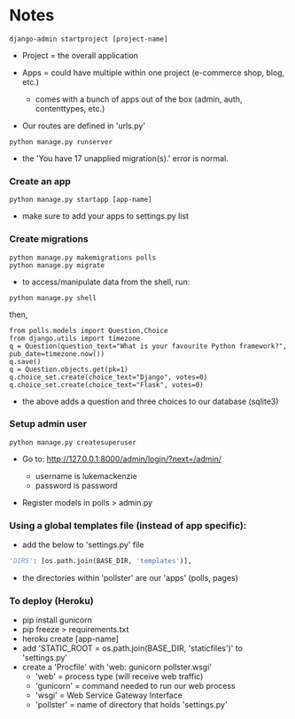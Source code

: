 # Notes

```curl
django-admin startproject [project-name]
```

- Project = the overall application
- Apps = could have multiple within one project (e-commerce shop, blog, etc.)
  - comes with a bunch of apps out of the box (admin, auth, contenttypes, etc.)

- Our routes are defined in 'urls.py'

```curl
python manage.py runserver 
```

- the 'You have 17 unapplied migration(s).' error is normal.

### Create an app

```curl
python manage.py startapp [app-name]
```

- make sure to add your apps to settings.py list

### Create migrations

```curl
python manage.py makemigrations polls
python manage.py migrate
```

- to access/manipulate data from the shell, run:
```curl
python manage.py shell
```
then,
```curl
from polls.models import Question,Choice
from django.utils import timezone
q = Question(question_text="What is your favourite Python framework?", pub_date=timezone.now())
q.save()
q = Question.objects.get(pk=1)
q.choice_set.create(choice_text="Django", votes=0)
q.choice_set.create(choice_text="Flask", votes=0)
```

- the above adds a question and three choices to our database (sqlite3)

### Setup admin user

```curl
python manage.py createsuperuser
```
- Go to: http://127.0.0.1:8000/admin/login/?next=/admin/
  - username is lukemackenzie
  - password is password

- Register models in polls > admin.py

### Using a global templates file (instead of app specific):
- add the below to 'settings.py' file

```python
'DIRS': [os.path.join(BASE_DIR, 'templates')],
```

- the directories within 'pollster' are our 'apps' (polls, pages)

### To deploy (Heroku)

- pip install gunicorn
- pip freeze > requirements.txt 
- heroku create [app-name]
- add 'STATIC_ROOT = os.path.join(BASE_DIR, 'staticfiles')' to 'settings.py'
- create a 'Procfile' with 'web: gunicorn pollster.wsgi'
  - 'web' = process type (will receive web traffic)
  - 'gunicorn' = command needed to run our web process
  - 'wsgi' = Web Service Gateway Interface
  - 'pollster' = name of directory that holds 'settings.py'